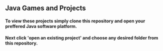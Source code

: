 ## Java Games and Projects
#### To view these projects simply clone this repository and open your preffered Java software platform.
#### Next click 'open an existing project' and choose any desired folder from this repository.
